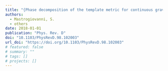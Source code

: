 ```yaml
---
title: "{Phase decomposition of the template metric for continuous gravitational-wave searches}"
authors:
  - Mastrogiovanni, S.
  - others
date: 2018-01-01
publication: "Phys. Rev. D"
doi: "10.1103/PhysRevD.98.102003"
url_doi: "https://doi.org/10.1103/PhysRevD.98.102003"
# featured: false
# summary: ""
# tags: []
# projects: []
---
```

